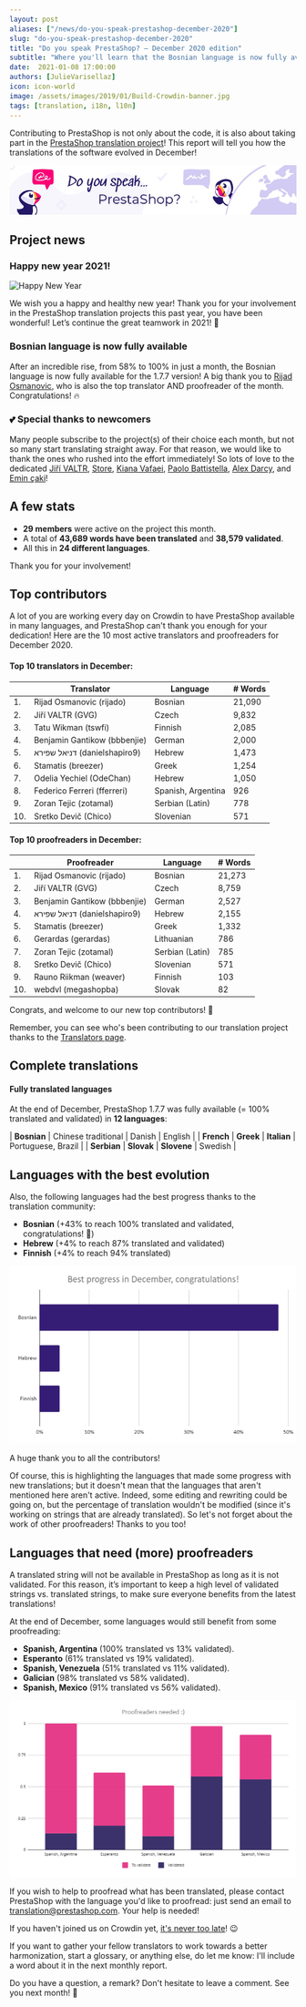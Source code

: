```yaml
---
layout: post
aliases: ["/news/do-you-speak-prestashop-december-2020"]
slug: "do-you-speak-prestashop-december-2020"
title: "Do you speak PrestaShop? – December 2020 edition"
subtitle: "Where you'll learn that the Bosnian language is now fully available"
date:  2021-01-08 17:00:00
authors: [JulieVarisellaz]
icon: icon-world
image: /assets/images/2019/01/Build-Crowdin-banner.jpg
tags: [translation, i18n, l10n]
---
```


Contributing to PrestaShop is not only about the code, it is also about taking part in the [PrestaShop translation project](https://crowdin.com/project/prestashop-official)! This report will tell you how the translations of the software evolved in December!

![Crowdin Monthly banner](/assets/images/2019/01/Build-Crowdin-banner.jpg)

## Project news

### Happy new year 2021!

![Happy New Year](https://lvpfn.stripocdn.email/content/guids/CABINET_309f2cc69b90f44bbc912e3ddf46c57f/images/47601608718667750.gif)

We wish you a happy and healthy new year! Thank you for your involvement in the PrestaShop translation projects this past year, you have been wonderful! Let’s continue the great teamwork in 2021! :muscle:

### Bosnian language is now fully available

After an incredible rise, from 58% to 100% in just a month, the Bosnian language is now fully available for the 1.7.7 version! A big thank you to [Rijad Osmanovic](https://crowdin.com/profile/rijado), who is also the top translator AND proofreader of the month. Congratulations! :fire:

### :two_hearts: Special thanks to newcomers 
 
Many people subscribe to the project(s) of their choice each month, but not so many start translating straight away. For that reason, we would like to thank the ones who rushed into the effort immediately! So lots of love to the dedicated [Jiří VALTR](https://crowdin.com/profile/gvg), [Store](https://crowdin.com/profile/helabasa), [Kiana Vafaei](https://crowdin.com/profile/k1994v), [Paolo Battistella](https://crowdin.com/profile/paolo.battistella), [Alex Darcy](https://crowdin.com/profile/nachtzehrer), and [Emin çaki](https://crowdin.com/profile/emincaki)!

## A few stats
 
* **29 members** were active on the project this month.
* A total of **43,689 words have been translated** and **38,579 validated**.
* All this in **24 different languages**.
 
Thank you for your involvement!

## Top contributors
 
A lot of you are working every day on Crowdin to have PrestaShop available in many languages, and PrestaShop can't thank you enough for your dedication! Here are the 10 most active translators and proofreaders for December 2020.
 
#### Top 10 translators in December:
 
| |Translator | Language | # Words
|-|---------- | -------- | ----------------
| 1. | Rijad Osmanovic (rijado) | Bosnian | 21,090
| 2. | Jiří VALTR (GVG) | Czech | 9,832
| 3. | Tatu Wikman (tswfi) | Finnish | 2,085
| 4. | Benjamin Gantikow (bbbenjie) | German | 2,000
| 5. | ‫דניאל שפירא‬‎ (danielshapiro9) | Hebrew | 1,473
| 6. | Stamatis (breezer) | Greek | 1,254
| 7. | Odelia Yechiel (OdeChan) | Hebrew | 1,050
| 8. | Federico Ferreri (fferreri) | Spanish, Argentina | 926
| 9. | Zoran Tejic (zotamal) | Serbian (Latin) | 778
| 10. | Sretko Devič (Chico) | Slovenian | 571
 

#### Top 10 proofreaders in December:
 
| | Proofreader | Language | # Words
|-| ---------- | -------- | ----------------
| 1. | Rijad Osmanovic (rijado) | Bosnian | 21,273
| 2. | Jiří VALTR (GVG) | Czech | 8,759
| 3. | Benjamin Gantikow (bbbenjie) | German | 2,527
| 4. | ‫דניאל שפירא‬‎ (danielshapiro9) | Hebrew | 2,155
| 5. | Stamatis (breezer) | Greek | 1,332
| 6. | Gerardas (gerardas) | Lithuanian | 786
| 7. | Zoran Tejic (zotamal) | Serbian (Latin) | 785
| 8. | Sretko Devič (Chico) | Slovenian | 571
| 9. | Rauno Riikman (weaver) | Finnish | 103
| 10. | webdvl (megashopba) | Slovak | 82
 
Congrats, and welcome to our new top contributors! :clap:
 
Remember, you can see who's been contributing to our translation project thanks to the [Translators page](https://translators.prestashop.com/).

 
## Complete translations
 
#### Fully translated languages
 
At the end of December, PrestaShop 1.7.7 was fully available (= 100% translated and validated) in **12 languages**:
 
| **Bosnian** | Chinese traditional | Danish | English |
| **French** | **Greek** | **Italian** | Portuguese, Brazil |
| **Serbian** | **Slovak** | **Slovene** | Swedish |

## Languages with the best evolution

Also, the following languages had the best progress thanks to the translation community:
 
* **Bosnian** (+43% to reach 100% translated and validated, congratulations! :muscle:) 
* **Hebrew** (+4% to reach 87% translated and validated)
* **Finnish** (+4% to reach 94% translated)
 
![Best translation progress for December 2020](/assets/images/2021/01/build-crowdin-progress-dec20.png)

A huge thank you to all the contributors!
 
Of course, this is highlighting the languages that made some progress with new translations; but it doesn't mean that the languages that aren't mentioned here aren't active. Indeed, some editing and rewriting could be going on, but the percentage of translation wouldn't be modified (since it's working on strings that are already translated). So let's not forget about the work of other proofreaders! Thanks to you too!
 
 
## Languages that need (more) proofreaders
 
A translated string will not be available in PrestaShop as long as it is not validated. For this reason, it’s important to keep a high level of validated strings vs. translated strings, to make sure everyone benefits from the latest translations!
 
At the end of December, some languages would still benefit from some proofreading:
 
* **Spanish, Argentina** (100% translated vs 13% validated).
* **Esperanto** (61% translated vs 19% validated).
* **Spanish, Venezuela** (51% translated vs 11% validated).
* **Galician** (98% translated vs 58% validated).
* **Spanish, Mexico** (91% translated vs 56% validated).

![Languages that need proofreading](/assets/images/2021/01/build-crowdin-proofreading-dec20.png)
 
If you wish to help to proofread what has been translated, please contact PrestaShop with the language you'd like to proofread: just send an email to translation@prestashop.com. Your help is needed!
 
If you haven't joined us on Crowdin yet, [it's never too late](https://crowdin.com/project/prestashop-official)! :wink:
 
If you want to gather your fellow translators to work towards a better harmonization, start a glossary, or anything else, do let me know: I'll include a word about it in the next monthly report.
 
Do you have a question, a remark? Don't hesitate to leave a comment. See you next month! :raising_hand:
